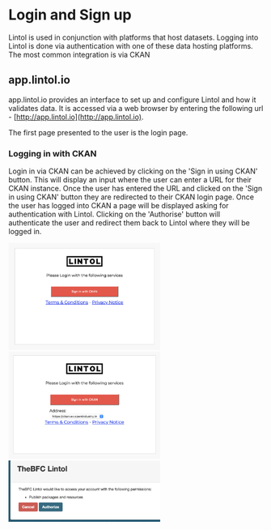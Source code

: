 # Login and Sign up

<!--Lintol can be used as a standalone tool or in conjunction with other platforms via an extension. For both these approaches, Lintol must first be set up through the Lintol management portal.-->
Lintol is used in conjunction with platforms that host datasets. Logging into Lintol is done via authentication with one of these data hosting platforms. The most common integration is via CKAN

## app.lintol.io
app.lintol.io provides an interface to set up and configure Lintol and how it validates data. It is accessed via a web browser by entering the following url - [http://app.lintol.io](http://app.lintol.io).

The first page presented to the user is the login page.<!-- There are currently 2 authentication options: CKAN and GithubThere are 3 options: Login, Forgotten password and Create a new user account. -->


### Logging in with CKAN
Login in via CKAN can be achieved by clicking on the 'Sign in using CKAN' button. This will display an input where the user can enter a URL for their CKAN instance. Once the user has entered the URL and clicked on the 'Sign in using CKAN' button they are redirected to their CKAN login page. Once the user has logged into CKAN a page will be displayed asking for authentication with Lintol. Clicking on the 'Authorise' button will authenticate the user and redirect them back to Lintol where they will be logged in.

<img src="./images/login1.png" alt="Login Page Image 1" width="300"/>
<img src="./images/login2.png" alt="Login Page Image 1" width="300"/>
<img src="./images/auth.png" alt="Login Page Image 1" width="300"/>

<!--### Github
Logging in via Github can be achieved by clicking on the 'Sign in using Github' button. The user will be redirected to their Github login page. Once the user has logged into Github a page will be displayed asking for authentication with Lintol. Clicking on the 'Authorise' button will authenticate the user and redirect them back to Lintol where they will be logged in.

<!--To log in a user account must first be registered. A registered email address must then be entered into the 'Email' input and the corresponding password into the 'Password' input. Clicking the 'Sign In' button will then log in the user.

### Forgotten password
Clicking on the 'Forgotten Password' link will navigate to the 'Forgotten Password' form. A registered email address must be entered into the 'Email' input. Clicking the 'Submit' button will request a recovery email be sent to the email address that was entered. The recovery email will contain a link to a password reset page where the user will be able to update their password. The password update page will require a new valid password and a password confirmation. Clicking on the 'Submit' button will reset the password and redirect to the login page.

### Create a new user account
Clicking on the 'Sign Up' link will navigate to the signup form. The following pieces of information will be required:

- Name
- Organisation
- Email
- Password
- Confirm Password

Clicking on the 'Sign Up' button will create a Lintol user account.

## Licensing Lintol SAAS
Once a user account has been created, a license will need to be created before data can be validated using Lintol. This can be done via the settings section of the Lintol interface. Billing details and a domain name will be required so an access key can be generated. The access key will be used to authorise any extensions to communicate with Lintol. Once payment has been received, data can be added to Lintol for validation.-->
